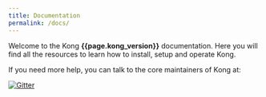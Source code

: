 ```yaml
---
title: Documentation
permalink: /docs/
---
```


Welcome to the Kong **{{page.kong_version}}** documentation. Here you will find all the resources to learn how to install, setup and operate Kong.

If you need more help, you can talk to the core maintainers of Kong at:

<a href="https://gitter.im/Mashape/kong?utm_source=badge&amp;utm_medium=badge&amp;utm_campaign=pr-badge&amp;utm_content=badge"><img src="https://camo.githubusercontent.com/da2edb525cde1455a622c58c0effc3a90b9a181c/68747470733a2f2f6261646765732e6769747465722e696d2f4a6f696e253230436861742e737667" alt="Gitter" data-canonical-src="https://badges.gitter.im/Join%20Chat.svg" style="max-width:100%;"></a>
